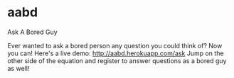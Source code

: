 # aabd
Ask A Bored Guy

Ever wanted to ask a bored person any question you could think of? Now you can! Here's a live demo: http://aabd.herokuapp.com/ask
Jump on the other side of the equation and register to answer questions as a bored guy as well!
